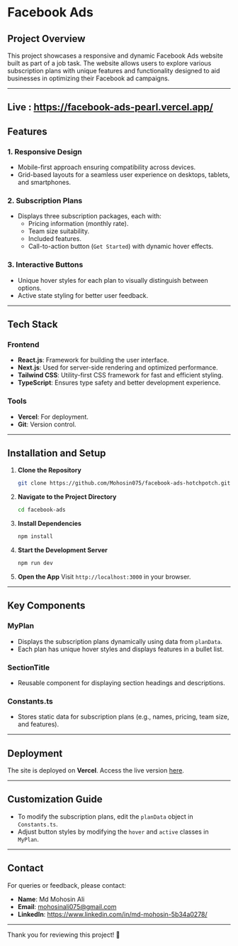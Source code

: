 # Facebook Ads


## Project Overview
This project showcases a responsive and dynamic Facebook Ads website built as part of a job task. The website allows users to explore various subscription plans with unique features and functionality designed to aid businesses in optimizing their Facebook ad campaigns.

---

## Live : https://facebook-ads-pearl.vercel.app/

## Features

### 1. **Responsive Design**
- Mobile-first approach ensuring compatibility across devices.
- Grid-based layouts for a seamless user experience on desktops, tablets, and smartphones.

### 2. **Subscription Plans**
- Displays three subscription packages, each with:
  - Pricing information (monthly rate).
  - Team size suitability.
  - Included features.
  - Call-to-action button (`Get Started`) with dynamic hover effects.

### 3. **Interactive Buttons**
- Unique hover styles for each plan to visually distinguish between options.
- Active state styling for better user feedback.

---

## Tech Stack

### Frontend
- **React.js**: Framework for building the user interface.
- **Next.js**: Used for server-side rendering and optimized performance.
- **Tailwind CSS**: Utility-first CSS framework for fast and efficient styling.
- **TypeScript**: Ensures type safety and better development experience.

### Tools
- **Vercel**: For deployment.
- **Git**: Version control.

---

## Installation and Setup
1. **Clone the Repository**
   ```bash
   git clone https://github.com/Mohosin075/facebook-ads-hotchpotch.git
   ```

2. **Navigate to the Project Directory**
   ```bash
   cd facebook-ads
   ```

3. **Install Dependencies**
   ```bash
   npm install
   ```

4. **Start the Development Server**
   ```bash
   npm run dev
   ```

5. **Open the App**
   Visit `http://localhost:3000` in your browser.

---


## Key Components

### **MyPlan**
- Displays the subscription plans dynamically using data from `planData`.
- Each plan has unique hover styles and displays features in a bullet list.

### **SectionTitle**
- Reusable component for displaying section headings and descriptions.

### **Constants.ts**
- Stores static data for subscription plans (e.g., names, pricing, team size, and features).

---

## Deployment
The site is deployed on **Vercel**. Access the live version [here](https://facebook-ads-pearl.vercel.app/).

---

## Customization Guide
- To modify the subscription plans, edit the `planData` object in `Constants.ts`.
- Adjust button styles by modifying the `hover` and `active` classes in `MyPlan`.

---

## Contact
For queries or feedback, please contact:
- **Name**: Md Mohosin Ali
- **Email**: mohosinali075@gmail.com
- **LinkedIn**: https://www.linkedin.com/in/md-mohosin-5b34a0278/

---

Thank you for reviewing this project! 🚀

